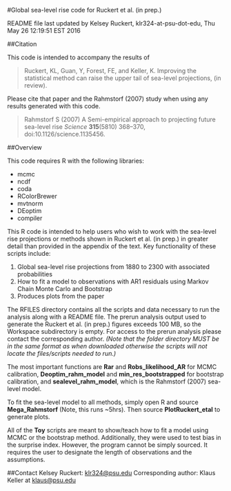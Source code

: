 #Global sea-level rise code for Ruckert et al. (in prep.)

README file last updated by Kelsey Ruckert, klr324-at-psu-dot-edu, Thu May 26 12:19:51 EST 2016

##Citation

This code is intended to accompany the results of

>Ruckert, KL, Guan, Y, Forest, FE, and Keller, K. Improving the statistical method can raise the upper tail of sea-level projections, (in review).

Please cite that paper and the Rahmstorf (2007) study when using any results generated with this code.

>Rahmstorf S (2007) A Semi-empirical approach to projecting future sea-level rise _Science_ **315**(5810) 368–370, doi:10.1126/science.1135456.

##Overview

This code requires R with the following libraries:
- mcmc
- ncdf
- coda
- RColorBrewer
- mvtnorm
- DEoptim
- compiler

This R code is intended to help users who wish to work with the sea-level rise projections or methods shown in Ruckert et al. (in prep.) in greater detail than provided in the appendix of the text. Key functionality of these scripts include:

1. Global sea-level rise projections from 1880 to 2300 with associated probabilities
2. How to fit a model to observations with AR1 residuals using Markov Chain Monte Carlo and Bootstrap
3. Produces plots from the paper

The RFILES directory contains all the scripts and data necessary to run the analysis along with a README file. The prerun analysis output used to generate the Ruckert et al. (in prep.) figures exceeds 100 MB, so the Workspace subdirectory is empty. For access to the prerun analysis please contact the corresponding author. _(Note that the folder directory MUST be in the same format as when downloaded otherwise the scripts will not locate the files/scripts needed to run.)_

The most important functions are **Rar** and **Robs_likelihood_AR** for MCMC calibration, **Deoptim_rahm_model** and **min_res_bootstrapped** for bootstrap calibration, and **sealevel_rahm_model**, which is the Rahmstorf (2007) sea-level model.

To fit the sea-level model to all methods, simply open R and source **Mega_Rahmstorf** (Note, this runs ~5hrs). Then source **PlotRuckert_etal** to generate plots.

All of the **Toy** scripts are meant to show/teach how to fit a model using MCMC or the bootstrap method. Additionally, they were used to test bias in the surprise index. However, the program cannot be simply sourced. It requires the user to designate the length of observations and the assumptions.

##Contact
Kelsey Ruckert: <klr324@psu.edu>
Corresponding author: Klaus Keller at <klaus@psu.edu>
